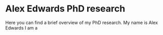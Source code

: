 # Alex Edwards PhD research

Here you can find a brief overview of my PhD research. My name is Alex Edwards I am a
